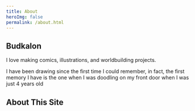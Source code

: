 ```yaml
---
title: About
heroImg: false
permalink: /about.html
---
```

## Budkalon
I love making comics, illustrations, and worldbuilding projects.

I have been drawing since the first time I could remember, in fact, the first memory I have is the one when I was doodling on my front door when I was just 4 years old

## About This Site